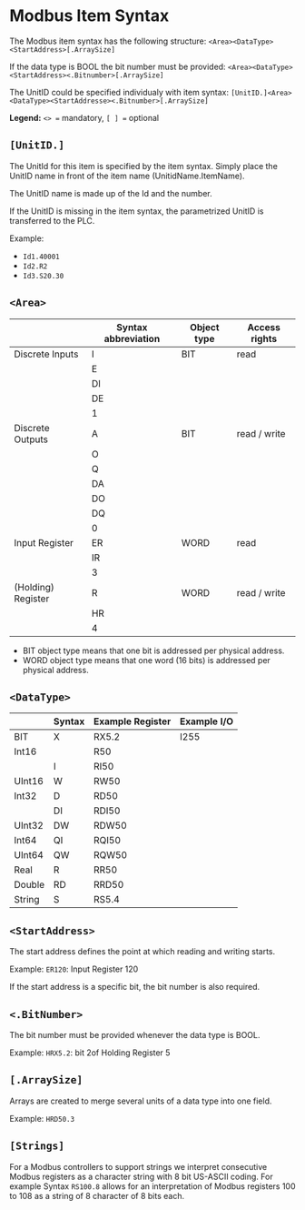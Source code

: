 # Modbus Item Syntax

The Modbus item syntax has the following structure:
`<Area><DataType><StartAddress>[.ArraySize]`

If the data type is BOOL the bit number must be provided:
`<Area><DataType><StartAddress><.Bitnumber>[.ArraySize]`

The UnitID could be specified individualy with item syntax:
`[UnitID.]<Area><DataType><StartAddresse><.Bitnumber>[.ArraySize]`

**Legend:** `<> =` mandatory,  `[ ] =`  optional

## `[UnitID.]`

The UnitId for this item is specified by the item syntax. 
Simply place the UnitID name in front of the item name (UnitidName.ItemName).

The UnitID name is made up of the Id and the number.

If the UnitID is missing in the item syntax, the parametrized UnitID is transferred to the PLC.

Example:

- `Id1.40001`
- `Id2.R2`
- `Id3.S20.30`

## `<Area>`

|                    | Syntax abbreviation | Object type | Access rights |
| --                 | --                  | --          | ---           |
| Discrete Inputs    | I                   | BIT         | read          |
|                    | E                   |             |               |
|                    | DI                  |             |               |
|                    | DE                  |             |               |
|                    | 1                   |             |               |
| Discrete Outputs   | A                   | BIT         | read / write  |
|                    | O                   |             |               |
|                    | Q                   |             |               |
|                    | DA                  |             |               |
|                    | DO                  |             |               |
|                    | DQ                  |             |               |
|                    | 0                   |             |               |
| Input Register     | ER                  | WORD        | read          |
|                    | IR                  |             |               |
|                    | 3                   |             |               |
| (Holding) Register | R                   | WORD        | read / write  |
|                    | HR                  |             |               |
|                    | 4                   |             |               |
 
* BIT object type means that one bit is addressed per physical address.
* WORD object type means that one word (16 bits) is addressed per physical address.

## `<DataType>`

|        | Syntax | Example Register | Example I/O |
| --     | --     | --               | --          |
| BIT    | X      | RX5.2            | I255        |
| Int16  |        | R50              |             |
|        | I      | RI50             |             |
| UInt16 | W      | RW50             |             |
| Int32  | D      | RD50             |             |
|        | DI     | RDI50            |             |
| UInt32 | DW     | RDW50            |             |
| Int64  | QI     | RQI50            |             |
| UInt64 | QW     | RQW50            |             |
| Real   | R      | RR50             |             |
| Double | RD     | RRD50            |             |
| String | S      | RS5.4            |             |

## `<StartAddress>`
The start address defines the point at which reading and writing starts.

Example: `ER120`: Input Register 120

If the start address is a specific bit, the bit number is also required.

## `<.BitNumber>`
The bit number must be provided whenever the data type is BOOL.

Example: `HRX5.2`: bit 2of Holding Register 5

## `[.ArraySize]`

Arrays are created to merge several units of a data type into one field.

Example: `HRD50.3`

## `[Strings]`

For a Modbus controllers to support strings we interpret consecutive Modbus registers
as a character string with 8 bit US-ASCII coding.
For example Syntax `RS100.8` allows for an interpretation of  Modbus registers
100 to 108 as a string of 8 character of 8  bits each.
